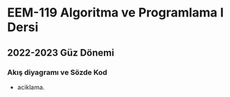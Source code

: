 # EEM-119 Algoritma ve Programlama I Dersi

## 2022-2023 Güz Dönemi

### Akış diyagramı ve Sözde Kod

- aciklama.

